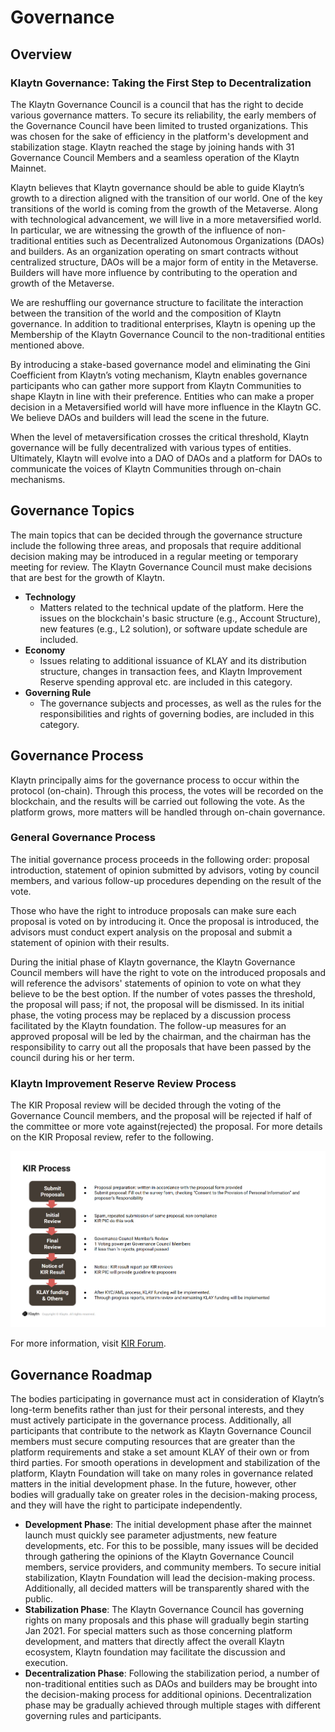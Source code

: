# Governance <a id="governance"></a>

## Overview <a id="overview"></a>

### Klaytn Governance: Taking the First Step to Decentralization <a id="klaytn-governance-taking-the-first-step-to-decentralization"></a>

The Klaytn Governance Council is a council that has the right to decide various governance matters. To secure its reliability, the early members of the Governance Council have been limited to trusted organizations. This was chosen for the sake of efficiency in the platform's development and stabilization stage. Klaytn reached the stage by joining hands with 31 Governance Council Members and a seamless operation of the Klaytn Mainnet. 

Klaytn believes that Klaytn governance should be able to guide Klaytn’s growth to a direction aligned with the transition of our world. One of the key transitions of the world is coming from the growth of the Metaverse. Along with technological advancement, we will live in a more metaversified world. In particular, we are witnessing the growth of the influence of non-traditional entities such as Decentralized Autonomous Organizations (DAOs) and builders. As an organization operating on smart contracts without centralized structure, DAOs will be a major form of entity in the Metaverse. Builders will have more influence by contributing to the operation and growth of the Metaverse. 

We are reshuffling our governance structure to facilitate the interaction between the transition of the world and the composition of Klaytn governance. In addition to traditional enterprises, Klaytn is opening up the Membership of the Klaytn Governance Council to the non-traditional entities mentioned above. 

By introducing a stake-based governance model and eliminating the Gini Coefficient from Klaytn’s voting mechanism, Klaytn enables governance participants who can gather more support from Klaytn Communities to shape Klaytn in line with their preference. Entities who can make a proper decision in a Metaversified world will have more influence in the Klaytn GC. We believe DAOs and builders will lead the scene in the future.

When the level of metaversification crosses the critical threshold, Klaytn governance will be fully decentralized with various types of entities. Ultimately, Klaytn will evolve into a DAO of DAOs and a platform for DAOs to communicate the voices of Klaytn Communities through on-chain mechanisms.

## Governance Topics <a id="governance-topics"></a>

The main topics that can be decided through the governance structure include the following three areas, and proposals that require additional decision making may be introduced in a regular meeting or temporary meeting for review. The Klaytn Governance Council must make decisions that are best for the growth of Klaytn.

- **Technology**
  - Matters related to the technical update of the platform. Here the issues on the blockchain's basic structure (e.g., Account Structure), new features (e.g., L2 solution), or software update schedule are included.
- **Economy**
  - Issues relating to additional issuance of KLAY and its distribution structure, changes in transaction fees, and Klaytn Improvement Reserve spending approval etc. are included in this category.
- **Governing Rule**
  - The governance subjects and processes, as well as the rules for the responsibilities and rights of governing bodies, are included in this category.

## Governance Process <a id="governance-process"></a>

Klaytn principally aims for the governance process to occur within the protocol (on-chain). Through this process, the votes will be recorded on the blockchain, and the results will be carried out following the vote. As the platform grows, more matters will be handled through on-chain governance.

### General Governance Process <a id="general-governance-process"></a>

The initial governance process proceeds in the following order: proposal introduction, statement of opinion submitted by advisors, voting by council members, and various follow-up procedures depending on the result of the vote.

Those who have the right to introduce proposals can make sure each proposal is voted on by introducing it. Once the proposal is introduced, the advisors must conduct expert analysis on the proposal and submit a statement of opinion with their results.

During the initial phase of Klaytn governance, the Klaytn Governance Council members will have the right to vote on the introduced proposals and will reference the advisors' statements of opinion to vote on what they believe to be the best option. If the number of votes passes the threshold, the proposal will pass; if not, the proposal will be dismissed. In its initial phase, the voting process may be replaced by a discussion process facilitated by the Klaytn foundation. The follow-up measures for an approved proposal will be led by the chairman, and the chairman has the responsibility to carry out all the proposals that have been passed by the council during his or her term. 

### Klaytn Improvement Reserve Review Process <a id="klaytn-improvement-reserve-review-process"></a>


The KIR Proposal review will be decided through the voting of the Governance Council members, and the proposal will be rejected if half of the committee or more vote against(rejected) the proposal. For more details on the KIR Proposal review, refer to the following.

![kir_process](../images/kir_process.png)

For more information, visit [KIR Forum](https://kir.klaytn.com/).

## Governance Roadmap <a id="governance-roadmap"></a>

The bodies participating in governance must act in consideration of Klaytn’s long-term benefits rather than just for their personal interests, and they must actively participate in the governance process. Additionally, all participants that contribute to the network as Klaytn Governance Council members must secure computing resources that are greater than the platform requirements and stake a set amount KLAY of their own or from third parties. For smooth operations in development and stabilization of the platform, Klaytn Foundation will take on many roles in governance related matters in the initial development phase. In the future, however, other bodies will gradually take on greater roles in the decision-making process, and they will have the right to participate independently.

* **Development Phase**: The initial development phase after the mainnet launch must quickly see parameter adjustments, new feature developments, etc. For this to be possible, many issues will be decided through gathering the opinions of the Klaytn Governance Council members, service providers, and community members. To secure initial stabilization, Klaytn Foundation will lead the decision-making process. Additionally, all decided matters will be transparently shared with the public.
* **Stabilization Phase**: The Klaytn Governance Council has governing rights on many proposals and this phase will gradually begin starting Jan 2021. For special matters such as those concerning platform development, and matters that directly affect the overall Klaytn ecosystem, Klaytn foundation may facilitate the discussion and execution. 
* **Decentralization Phase**: Following the stabilization period, a number of non-traditional entities such as DAOs and builders may be brought into the decision-making process for additional opinions. Decentralization phase may be gradually achieved through multiple stages with different governing rules and participants.
